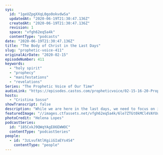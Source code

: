```yaml
---
sys:
  id: "1geUZpgXXqL0go0okvdwSa"
  updatedAt: "2020-06-19T21:30:47.136Z"
  createdAt: "2020-06-19T21:30:47.136Z"
  revision: 1
  space: "vfgh62eq5a4k"
  contentType: "podcasts"
date: "2020-06-19T21:30:47.136Z"
title: "The Body of Christ in the Last Days"
slug: "prophetic-voice-411"
originalAirDate: "2020-02-15"
episodeNumber: 411
keywords:
  - "holy spirit"
  - "prophecy"
  - "manifestations"
  - "revelations"
Series: "The Prophetic Voice of Our Time"
audioLink: "https://episodes.castos.com/propheticvoice/02-15-16-20-Prophetic-Voice-of-our-Time-[mixdown]-01.mp3"
hosts:
  - "Cristina Sosso"
showTranscript: false
description: "While we are here in the last days, we need to focus on implimenting God's ways of doing things here on the earth. It is time for us to make his enemies a footstool. Instead of focusing on what's happening in the rest of the world, focus on God..."
featuredImage: "//images.ctfassets.net/vfgh62eq5a4k/6le7ZTGt0kMCl4VAYUuWh3/49358f29cb3b1fc9c5f1a0a8975af39c/backlit-dawn-foggy-friendship-697243__1_.jpg"
photoCredit: "Helena Lopes"
podcastSeries:
  id: "185CxkJ9QWqYAgE86EWWOC"
  contentType: "podcastSeries"
people:
  - id: "3zLvufAtlKgiiGIaEYs4S4"
    contentType: "people"
---
```

